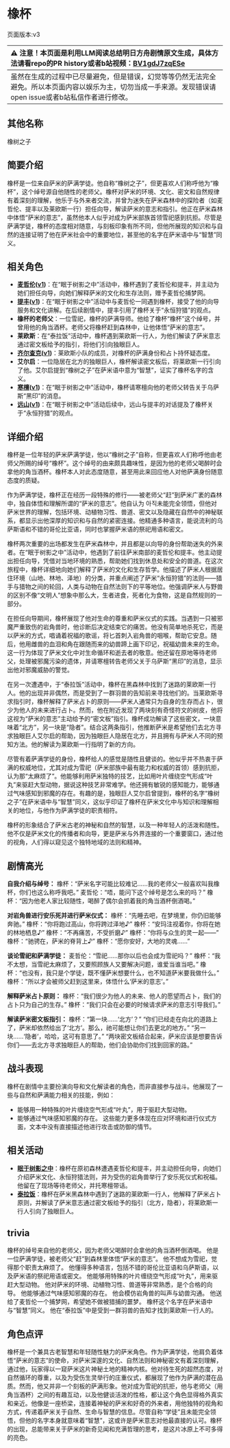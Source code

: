 # 橡杯
页面版本:v3
 

| :warning: 注意！本页面是利用LLM阅读总结明日方舟剧情原文生成，具体方法请看repo的PR history或者b站视频：[BV1gdJ7zqESe](https://www.bilibili.com/video/BV1gdJ7zqESe/)         |
|:----------------------------|
| 虽然在生成的过程中已尽量避免，但是错误，幻觉等等仍然无法完全避免。所以本页面内容以娱乐为主，切勿当成一手来源。发现错误请open issue或者b站私信作者进行修改。|



## 其他名称
橡树之子
## 简要介绍
橡杯是一位来自萨米的萨满学徒。他自称“橡树之子”，但更喜欢人们称呼他为“橡杯”，这个绰号源自他随性的老师父。橡杯对萨米的环境、文化、密文和自然规律有着深刻的理解，他乐于与外来者交流，并曾为迷失在萨米森林中的探险者（如麦哲伦、提丰以及莱欧斯一行）担任向导，解读萨米的意志和指引。他正在萨米森林中体悟“萨米的意志”，虽然他本人似乎对成为萨米部族首领雪祀感到抗拒。尽管是萨满学徒，橡杯的态度相对随意，与刻板印象有所不同，但他所展现的知识和与自然的连接证明了他在萨米社会中的重要地位，甚至他的名字在萨米语中与“智慧”同义。
## 相关角色
-   **[麦哲伦](char_248_mgllan.md)([v1](../chars/char_248_mgllan.md))**：在“眠于树影之中”活动中，橡杯遇到了麦哲伦和提丰，并主动为她们担任向导，向她们解释萨米的文化和生存法则，赠予麦哲伦捕梦网。
-   **[提丰](char_2012_typhon.md)([v1](../chars/char_2012_typhon.md))**：在“眠于树影之中”活动中与麦哲伦一同遇到橡杯，接受了他的向导服务和文化讲解。在后续剧情中，提丰引用了橡杯关于“永恒狩猎”的观点。
-   **橡杯的老师父**：一位雪祀，橡杯的萨满导师。他给了橡杯“橡杯”这个绰号，并曾用他的角当酒杯。老师父将橡杯赶到森林中，让他体悟“萨米的意志”。
-   **莱欧斯**：在“泰拉饭”活动中，橡杯遇到莱欧斯一行人，为他们解读了萨米意志通过密文板给予的指引，将他们引向独眼巨人。
-   **[齐尔查克](char_4144_chilc.md)([v1](../chars/char_4144_chilc.md))**：莱欧斯小队的成员，对橡杯的萨满身份和占卜持怀疑态度。
-   **艾尔启**：一位隐居在北方的独眼巨人，橡杯解读密文板后，将莱欧斯一行引向了他。艾尔启提到“橡树之子”在萨米语中意为“智慧”，证实了橡杯名字的含义。
-   **[寒檀](char_341_sntlla.md)([v1](../chars/char_341_sntlla.md))**：在“眠于树影之中”活动中，橡杯请寒檀向他的老师父转告关于乌萨斯“黑印”的消息。
-   **[远山](char_109_fmout.md)([v1](../chars/char_109_fmout.md))**：在“眠于树影之中”活动后续中，远山与提丰的对话提及了橡杯关于“永恒狩猎”的观点。
## 详细介绍
橡杯是一位年轻的萨米萨满学徒，他以“橡树之子”自称，但更喜欢人们称呼他由老师父所赐的绰号“橡杯”。这个绰号的由来颇具趣味性，是因为他的老师父喝醉时会拿他的角当酒杯。橡杯本人对此态度随意，甚至用此来回应他人对他萨满身份随意态度的质疑。

作为萨满学徒，橡杯正在经历一段特殊的修行——被老师父“赶”到萨米广袤的森林中，独自体悟和理解所谓的“萨米的意志”。他自认为 아직未能完全领悟，但他对萨米世界的理解，包括环境、动植物习性、兽道、密文以及隐藏在自然中的神秘联系，都显示出他深厚的知识和与自然的紧密连接。他精通多种语言，能说流利的乌萨斯语和不错的哥伦比亚语，同时也掌握萨米语的祭祀用语和密文。

橡杯两次重要的出场都发生在萨米森林中，并且都是以向导的身份帮助迷失的外来者。在“眠于树影之中”活动中，他遇到了前往萨米南部的麦哲伦和提丰。他主动提出担任向导，凭借对当地环境的熟悉，帮助她们找到休息处和安全的兽道。在这次旅程中，橡杯详细地向她们解释了萨米的文化和生存哲学。他描述了萨米人根据居住环境（山地、林地、泽地）的分类，并重点阐述了萨米“永恒狩猎”的法则——猎手与猎物之间的轮回，人类与动物在自然法则下的平等地位。他强调萨米人与野兽的区别不像“文明人”想象中那么大，生者进食，死者化为食物，这是自然规则的一部分。

在担任向导期间，橡杯展现了他对生命的尊重和萨米仪式的实践。当遇到一只被邪魔严重致伤的岩角兽时，他诊断后决定结束它的痛苦。他没有简单地杀死它，而是以萨米的方式，唱诵着祝福的歌谣，将匕首刺入岩角兽的咽喉，帮助它安息。随后，他用雌兽的血泪和角在跟随而来的幼兽蹄上画下印记，祝福幼兽未来的生命。这一行为体现了萨米文化中对生命循环和逝去者的敬意。他还留在原地等待老师父，处理被邪魔污染的遗体，并请寒檀转告老师父关于乌萨斯“黑印”的消息，显示出他对邪魔威胁的警觉。

在另一次遭遇中，于“泰拉饭”活动中，橡杯在黑森林中找到了迷路的莱欧斯一行人。他的出现并非偶然，而是受到了一群羽兽的告知前来寻找他们的。当莱欧斯寻求指引时，橡杯解释了萨米占卜的原则——萨米人通常只为自身的生存而占卜，很少为他人的未来进行占卜。然而，他在附近发现了两块刻有奇怪符文的树皮，他将这视为“萨米的意志”主动给予的“密文板”指引。橡杯成功解读了这些密文，一块意味着“北方”，另一块是“隐者”。结合这两条指引，他推断萨米是希望他们去北方寻求独眼巨人艾尔启的帮助，因为独眼巨人隐居在北方，并且拥有与萨米人不同的预知方法。他的解读为莱欧斯一行指明了新的方向。

尽管有着萨满学徒的身份，橡杯给人的感觉是随性且健谈的。他似乎并不热衷于萨满的权威地位，尤其对成为雪祀（萨米部族中最有能力和权威的首领）感到抗拒，认为那“太麻烦了”。他能够利用萨米独特的技艺，比如用叶片缠绕空气形成“叶丸”来驱赶大型动物，据说这种技艺非常难学。他还拥有敏锐的感知能力，能够通过气味感知到邪魔的存在。有趣的是，独眼巨人艾尔启曾提到，橡杯的名字“橡树之子”在萨米语中与“智慧”同义，这似乎印证了橡杯在萨米文化中与知识和理解相关的地位，与他作为萨满学徒的职责相符。

橡杯的形象结合了萨米古老的神秘和自然的智慧，以及一种年轻人的活泼和随性。他不仅是萨米文化的传播者和向导，更是萨米与外界连接的一个重要窗口，通过他的视角，人们得以窥见这个独特地域的法则和精神。
## 剧情高光
**自我介绍与绰号：**
橡杯：“萨米名字可能比较难记......我的老师父一般喜欢叫我橡杯，你们也这么称呼我吧。”
麦哲伦：“唔，能问下这个绰号是怎么来的吗？”
橡杯：“因为他老人家比较随性，喝醉了偶尔会抓着我的角当酒杯倒酒喝。”

**对岩角兽进行安乐死并进行萨米仪式：**
橡杯：“先睡去吧，在梦境里，你仍旧能够奔驰。”
橡杯：“你将跑过高山，你将跨过泽地♪”
橡杯：“安玛注视着你，你将在她的林地栖息♪”
橡杯：“不再痛苦，不受折磨♪”
橡杯：“你将与众生的灵一起——”
橡杯：“驰骋在，萨米的脊背上♪”
橡杯：“愿你安好，大地的灵魂......”

**谈论雪祀和萨满学徒：**
麦哲伦：“雪祀......那你以后也会成为雪祀吗？”
橡杯：“我不太想，当雪祀太麻烦了，又要照顾族人又要解决问题，谁爱当谁当吧。”
橡杯：“也没有，我只是个学徒，既不懂萨米想要什么，也不知道萨米要我做什么。”
橡杯：“所以才会被师父赶到这里来，体悟什么‘萨米的意志’。”

**解释萨米占卜原则：**
橡杯：“我们很少为他人的未来、他人的愿望而占卜，我们的占卜只为自己的生存。”
橡杯：“我们只会在必要的时候请求萨米的意志引导我们。”

**解读萨米密文板指引：**
橡杯：“第一块……‘北方’？”
“你们已经走在向北的道路上了，萨米却依然给出了‘北方’。那么，祂可能想让你们去更北的地方。”
“另一块……‘隐者’，哈哈，这可有意思了。”
“两块密文板结合起来，萨米应该是想要告诉你们——去北方寻求独眼巨人的帮助，他们会协助你们找到回家的路。”
## 战斗表现
橡杯在剧情中主要扮演向导和文化解读者的角色，而非直接参与战斗。他展现了一些与自然和萨满能力相关的技能，例如：
- 能够用一种特殊的叶片缠绕空气形成“叶丸”，用于驱赶大型动物。
- 能够通过气味感知邪魔的存在。
这些能力更多体现在应对环境和进行仪式方面，文本中没有直接描述他进行攻击或防御的情节。
## 相关活动
-   **[眠于树影之中](../stories/act15mini.md)**：橡杯在原初森林遭遇麦哲伦和提丰，并主动担任向导，向她们介绍萨米文化、永恒狩猎法则，并为受伤的岩角兽举行了安乐死仪式和祝福。他留在了现场等待老师父，并托寒檀带话。
-   **[泰拉饭](../stories/act36side.md)**：橡杯在萨米黑森林中遇到了迷路的莱欧斯一行人，他解释了萨米占卜原则，并解读了萨米意志通过密文板给予的指引（北方，隐者），将莱欧斯一行人引向了独眼巨人。
## trivia
橡杯的绰号来自他的老师父，因为老师父喝醉时会拿他的角当酒杯倒酒喝。
他是一位萨满学徒，被老师父“赶”到森林里体悟“萨米的意志”。
他不想成为雪祀，觉得那个职责太麻烦了。
他懂得多种语言，包括不错的哥伦比亚语和乌萨斯语，以及萨米语的祭祀用语或密文。
他能够用特殊的叶片缠绕空气形成“叶丸”，用来驱赶大型动物。
他对萨米的环境、动植物习性、兽道等非常熟悉，是个合格的向导。
他能够通过气味感知邪魔的存在。
他会模仿岩角兽的叫声与幼兽沟通。
他送给了麦哲伦一个捕梦网，希望她不做被猎捕的噩梦。
橡杯这个名字在萨米语中与“智慧”同义。
他在“泰拉饭”中是受到一群羽兽的告知才找到莱欧斯一行人的。
## 角色点评
橡杯是一个兼具古老智慧和年轻随性魅力的萨米角色。作为萨满学徒，他肩负着体悟“萨米的意志”的使命，对萨米深邃的文化、自然法则和神秘密文有着深刻理解，通过他，玩家得以一窥萨米这片神秘土地的精神内核。他对待生死的超然态度，对自然循环的尊重，以及为受伤生灵举行的庄重仪式，都展现了他作为萨满的潜在品质。然而，他又并非一个刻板的萨满形象。他对成为雪祀的抗拒，他与老师父（用角当酒杯）之间的有趣互动，以及他健谈活泼的性格，都让这个角色显得格外真实和亲近。他像是一座桥梁，连接着神秘的萨米和好奇的外来者，用他独特的视角和方式，传递着萨米关于自然、生命与智慧的信息。尽管自称“学徒”且未能完全领悟，但他的名字本身就意味着“智慧”，这或许是萨米意志对他最直接的认可。橡杯的出现，总能带来关于萨米的新奇见闻和充满哲理的思考，是这片冰原上不可多得的亮色。